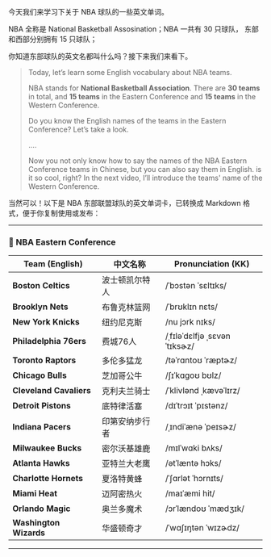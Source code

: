 今天我们来学习下关于 NBA 球队的一些英文单词。

NBA 全称是 National Basketball Assosination；NBA 一共有 30 只球队， 东部和西部分别拥有 15 只球队；

你知道东部球队的英文名都叫什么吗？接下来我们来看下。

> Today, let’s learn some English vocabulary about NBA teams.
>
> NBA stands for **National Basketball Association**. There are **30 teams** in total, and **15 teams** in the Eastern Conference and **15 teams** in the Western Conference.
>
> Do you know the English names of the teams in the Eastern Conference?
>  Let’s take a look.
>
> ....
>
> Now you not only know how to say the names of the NBA Eastern Conference teams in Chinese, but you can also say them in English. is it so cool, right?
>  In the next video, I’ll introduce the teams' name  of  the Western Conference.

当然可以！以下是 NBA 东部联盟球队的英文单词卡，已转换成 Markdown 格式，便于你复制使用或发布：

------

### 🏀 NBA Eastern Conference 

| Team (English)          | 中文名称       | Pronunciation (KK)           |
| ----------------------- | -------------- | ---------------------------- |
| **Boston Celtics**      | 波士顿凯尔特人 | /ˈbɔstən ˈsɛltɪks/           |
| **Brooklyn Nets**       | 布鲁克林篮网   | /ˈbrʊklɪn nɛts/              |
| **New York Knicks**     | 纽约尼克斯     | /nu jɔrk nɪks/               |
| **Philadelphia 76ers**  | 费城76人       | /ˌfɪləˈdɛlfjə ˌsɛvənˈtɪksɚz/ |
| **Toronto Raptors**     | 多伦多猛龙     | /təˈrɑntoʊ ˈræptɚz/          |
| **Chicago Bulls**       | 芝加哥公牛     | /ʃɪˈkɑgoʊ bʊlz/              |
| **Cleveland Cavaliers** | 克利夫兰骑士   | /ˈklivlənd ˌkævəˈlɪrz/       |
| **Detroit Pistons**     | 底特律活塞     | /dɪˈtrɔɪt ˈpɪstənz/          |
| **Indiana Pacers**      | 印第安纳步行者 | /ˌɪndiˈænə ˈpeɪsɚz/          |
| **Milwaukee Bucks**     | 密尔沃基雄鹿   | /mɪlˈwɑki bʌks/              |
| **Atlanta Hawks**       | 亚特兰大老鹰   | /ətˈlæntə hɔks/              |
| **Charlotte Hornets**   | 夏洛特黄蜂     | /ˈʃɑrlət ˈhɔrnɪts/           |
| **Miami Heat**          | 迈阿密热火     | /maɪˈæmi hit/                |
| **Orlando Magic**       | 奥兰多魔术     | /ɔrˈlændoʊ ˈmædʒɪk/          |
| **Washington Wizards**  | 华盛顿奇才     | /ˈwɑʃɪŋtən ˈwɪzɚdz/          |

------



